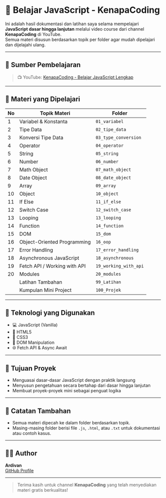 # 📘 Belajar JavaScript - KenapaCoding

Ini adalah hasil dokumentasi dan latihan saya selama mempelajari **JavaScript dasar hingga lanjutan** melalui video course dari channel **KenapaCoding** di YouTube.  
Semua materi disusun berdasarkan topik per folder agar mudah dipelajari dan dijelajahi ulang.

---

## 🎥 Sumber Pembelajaran

> 📺 YouTube: [KenapaCoding - Belajar JavaScript Lengkap](https://www.youtube.com/@KenapaCoding)

---

## 🧠 Materi yang Dipelajari

| No | Topik Materi                 | Folder                      |
|----|------------------------------|-----------------------------|
| 1  | Variabel & Konstanta         | `01_variabel`               |
| 2  | Tipe Data                    | `02_tipe_data`              |
| 3  | Konversi Tipe Data           | `03_type_conversion`        |
| 4  | Operator                     | `04_operator`               |
| 5  | String                       | `05_string`                 |
| 6  | Number                       | `06_number`                 |
| 7  | Math Object                  | `07_math_object`            |
| 8  | Date Object                  | `08_date_object`            |
| 9  | Array                        | `09_array`                  |
| 10 | Object                       | `10_object`                 |
| 11 | If Else                      | `11_if_else`                |
| 12 | Switch Case                  | `12_switch_case`            |
| 13 | Looping                      | `13_looping`                |
| 14 | Function                     | `14_function`               |
| 15 | DOM                          | `15_dom`                    |
| 16 | Object-Oriented Programming  | `16_oop`                    |
| 17 | Error Handling               | `17_error_handling`         |
| 18 | Asynchronous JavaScript      | `18_asynchronous`           |
| 19 | Fetch API / Working with API| `19_working_with_api`       |
| 20 | Modules                      | `20_modules`                |
|    | Latihan Tambahan             | `99_Latihan`                |
|    | Kumpulan Mini Project        | `100_Projek`                |

---


## 🔧 Teknologi yang Digunakan

- 💻 JavaScript (Vanilla)
- 🧩 HTML5
- 🎨 CSS3
- 🧠 DOM Manipulation
- 🌐 Fetch API & Async Await

---

## 🚀 Tujuan Proyek

- Menguasai dasar-dasar JavaScript dengan praktik langsung
- Menyusun pengetahuan secara bertahap dari dasar hingga lanjutan
- Membuat proyek-proyek mini sebagai penguat logika

---

## 📌 Catatan Tambahan

- Semua materi dipecah ke dalam folder berdasarkan topik.
- Masing-masing folder berisi file `.js`, `.html`, atau `.txt` untuk dokumentasi atau contoh kasus.

---

## 👨‍💻 Author

**Ardivan**  
[GitHub Profile](https://github.com/ardivandev)

---

> Terima kasih untuk channel **KenapaCoding** yang telah menyediakan materi gratis berkualitas!

